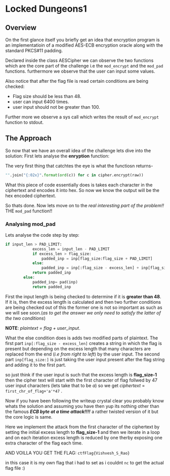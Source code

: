 # Locked Dungeons1
## Overview

On the first glance itself you briefly get an idea that encryption program is an implementatioin of a modified AES-ECB encryption oracle along with the standard PKCS#11 padding.

Declared inside the class AESCipher we can observe the two functions which are the core part of the challenge i.e the `mod_encrypt` and the `mod_pad` functions.
furthermore we observe that the user can input some values.

Also notice that after the flag file is read certain conditions are being checked:
- Flag size should be less than 48.
- user can input 6400 times.
- user input should not be greater than 100.

Further more we observe a sys call which writes the result of `mod_encrypt` function 
to stdout.

## The Approach

So now that we have an overall idea of the challenge lets dive into the solution:
First lets analyse the **enryption** function:
 
 The very first thing that catchtes the eye is what the functiosn returns-
 ```python
 "".join("{:02x}".format(ord(c)) for c in cipher.encrypt(raw))
 ```
 What this piece of code essentially does is takes each character in the ciphertext and encodes it into hex.
 So now we know the output will be the hex encoded ciphertext.
 
 So thats done. Now lets move on to the *real interesting part of the problem!!*
 THE `mod_pad` function!!
 ### Analysing mod_pad
 Lets analyse the code step by step:
 
```python
if input_len > PAD_LIMIT:
            excess_len = input_len - PAD_LIMIT
            if excess_len > flag_size:
                padded_inp = inp[flag_size:flag_size + PAD_LIMIT]
            else:                                                  
                padded_inp = inp[:flag_size - excess_len] + inp[flag_size:]
            return padded_inp
        else:
            padded_inp= pad(inp)
            return padded_inp
```

First the input length is being checked to determine if it is **greater than 48**.
If it is, then the excess length is calculated and then two further conditions are being checked out of this the former
one is not so important as such as we will see soon.(*as to get the answer we only need to satisfy the latter of the two conditions*)

**NOTE**: *plaintext = flag + user_input*.

What the else condition does is adds two modified parts of plaintext.
The first part `inp[:flag_size - excess_len]` creates a string in which the flag is present but depending on the excess length that many characters are replaced from the end (*i.e from right to left*) by the user input.
The second part `inp[flag_size:]` is just taking the user input present after the flag string and adding it to the first part.

so just think if the user input is such that the excess length is **flag_size-1** then the cipher text will start with the first character of flag follwed by 47 user input characters (lets take that to be *a*) so we get *ciphertext* = `first_chr_of_flag+'a'*47` .

Now if you have been following the writeup crystal clear you probably know whats the solution and assuming you have
then yup its nothing other than the famous ***ECB byte at a time attack!!!!*** a rather twisted version of it but the core logic is same.

Here we implement the attack from the first character of the ciphertext by setting the initial excess length to **flag_size-1** and then we iterate in a loop and on each iteration excess length is reduced by one therby exposing one extra character of the flag each time.

AND VOILLA YOU GET THE FLAG: `ctfFlag{Vishvesh_S_Rao}`

in this case it is my own flag that i had to set as i couldnt `nc` to get the actual flag file :)







